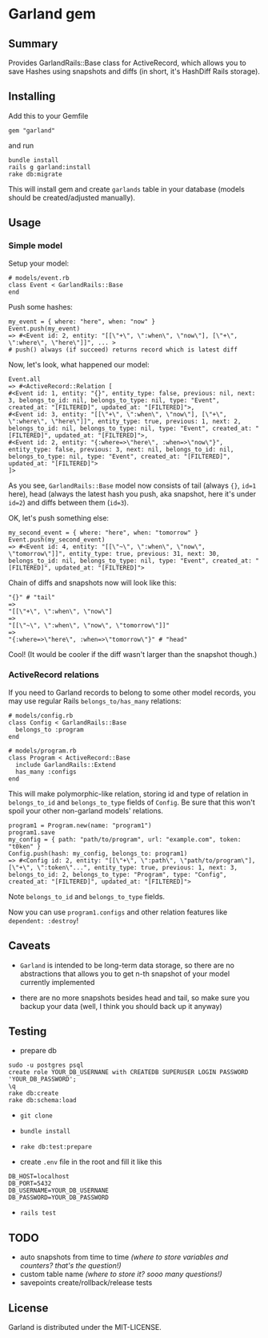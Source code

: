 # Garland gem

## Summary

Provides GarlandRails::Base class for ActiveRecord, which allows you to save Hashes using snapshots and diffs (in short, it's HashDiff Rails storage).

## Installing

Add this to your Gemfile

`gem "garland"`

and run

```
bundle install
rails g garland:install
rake db:migrate
```

This will install gem and create `garlands` table in your database (models should be created/adjusted manually).

## Usage

### Simple model

Setup your model:


```
# models/event.rb
class Event < GarlandRails::Base
end
```

Push some hashes:

```
my_event = { where: "here", when: "now" }
Event.push(my_event)
=> #<Event id: 2, entity: "[[\"+\", \":when\", \"now\"], [\"+\", \":where\", \"here\"]]", ... >
# push() always (if succeed) returns record which is latest diff
```

Now, let's look, what happened our model:

```
Event.all
=> #<ActiveRecord::Relation [
#<Event id: 1, entity: "{}", entity_type: false, previous: nil, next: 3, belongs_to_id: nil, belongs_to_type: nil, type: "Event", created_at: "[FILTERED]", updated_at: "[FILTERED]">,
#<Event id: 3, entity: "[[\"+\", \":when\", \"now\"], [\"+\", \":where\", \"here\"]]", entity_type: true, previous: 1, next: 2, belongs_to_id: nil, belongs_to_type: nil, type: "Event", created_at: "[FILTERED]", updated_at: "[FILTERED]">,
#<Event id: 2, entity: "{:where=>\"here\", :when=>\"now\"}", entity_type: false, previous: 3, next: nil, belongs_to_id: nil, belongs_to_type: nil, type: "Event", created_at: "[FILTERED]", updated_at: "[FILTERED]">
]>
```

As you see, `GarlandRails::Base` model now consists of tail (always `{}`, `id=1` here), head (always the latest hash you push, aka snapshot, here it's under `id=2`) and diffs between them (`id=3`).

OK, let's push something else:

```
my_second_event = { where: "here", when: "tomorrow" }
Event.push(my_second_event)
=> #<Event id: 4, entity: "[[\"~\", \":when\", \"now\", \"tomorrow\"]]", entity_type: true, previous: 31, next: 30, belongs_to_id: nil, belongs_to_type: nil, type: "Event", created_at: "[FILTERED]", updated_at: "[FILTERED]">
```

Chain of diffs and snapshots now will look like this:

```
"{}" # "tail"
=>
"[[\"+\", \":when\", \"now\"]
=>
"[[\"~\", \":when\", \"now\", \"tomorrow\"]]"
=>
"{:where=>\"here\", :when=>\"tomorrow\"}" # "head"
```

Cool! (It would be cooler if the diff wasn't larger than the snapshot though.)

### ActiveRecord relations

If you need to Garland records to belong to some other model records, you may use regular Rails `belongs_to/has_many` relations:

```
# models/config.rb
class Config < GarlandRails::Base
  belongs_to :program
end

# models/program.rb
class Program < ActiveRecord::Base
  include GarlandRails::Extend
  has_many :configs
end
```

This will make polymorphic-like relation, storing id and type of relation in `belongs_to_id` and `belongs_to_type` fields of `Config`. Be sure that this won't spoil your other non-garland models' relations.


```
program1 = Program.new(name: "program1")
program1.save
my_config = { path: "path/to/program", url: "example.com", token: "t0ken" }
Config.push(hash: my_config, belongs_to: program1)
=> #<Config id: 2, entity: "[[\"+\", \":path\", \"path/to/program\"], [\"+\", \":token\"...", entity_type: true, previous: 1, next: 3, belongs_to_id: 2, belongs_to_type: "Program", type: "Config", created_at: "[FILTERED]", updated_at: "[FILTERED]">
```

Note `belongs_to_id` and `belongs_to_type` fields.

Now you can use `program1.configs` and other relation features like `dependent: :destroy`!

## Caveats

* `Garland` is intended to be long-term data storage, so there are no abstractions that allows you to get n-th snapshot of your model currently implemented

* there are no more snapshots besides head and tail, so make sure you backup your data (well, I think you should back up it anyway)

## Testing

* prepare db

```
sudo -u postgres psql
create role YOUR_DB_USERNANE with CREATEDB SUPERUSER LOGIN PASSWORD 'YOUR_DB_PASSWORD';
\q
rake db:create
rake db:schema:load
```

* `git clone`
* `bundle install`
* `rake db:test:prepare`

* create `.env` file  in the root and fill it like this

```
DB_HOST=localhost
DB_PORT=5432
DB_USERNAME=YOUR_DB_USERNANE
DB_PASSWORD=YOUR_DB_PASSWORD
```

* `rails test`

## TODO

* auto snapshots from time to time *(where to store variables and counters? that's the question!)*
* custom table name *(where to store it? sooo many questions!)*
* savepoints create/rollback/release tests

## License

Garland is distributed under the MIT-LICENSE.
